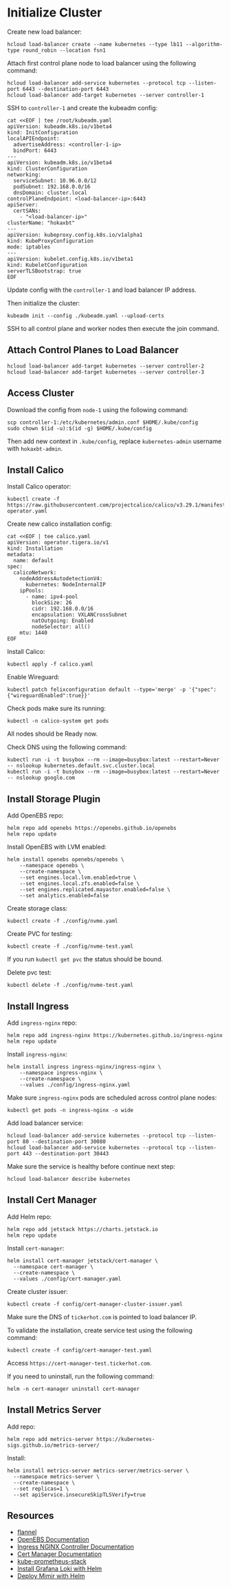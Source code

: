 # Initialize Cluster

Create new load balancer:

```shell
hcloud load-balancer create --name kubernetes --type lb11 --algorithm-type round_robin --location fsn1
```

Attach first control plane node to load balancer using the following command:

```shell
hcloud load-balancer add-service kubernetes --protocol tcp --listen-port 6443 --destination-port 6443
hcloud load-balancer add-target kubernetes --server controller-1
```

SSH to `controller-1` and create the kubeadm config:

```shell
cat <<EOF | tee /root/kubeadm.yaml
apiVersion: kubeadm.k8s.io/v1beta4
kind: InitConfiguration
localAPIEndpoint:
  advertiseAddress: <controller-1-ip>
  bindPort: 6443
---
apiVersion: kubeadm.k8s.io/v1beta4
kind: ClusterConfiguration
networking:
  serviceSubnet: 10.96.0.0/12
  podSubnet: 192.168.0.0/16
  dnsDomain: cluster.local
controlPlaneEndpoint: <load-balancer-ip>:6443
apiServer:
  certSANs:
    - "<load-balancer-ip>"
clusterName: "hokaxbt"
---
apiVersion: kubeproxy.config.k8s.io/v1alpha1
kind: KubeProxyConfiguration
mode: iptables
---
apiVersion: kubelet.config.k8s.io/v1beta1
kind: KubeletConfiguration
serverTLSBootstrap: true
EOF
```

Update config with the `controller-1` and load balancer IP address.

Then initialize the cluster:

```shell
kubeadm init --config ./kubeadm.yaml --upload-certs
```

SSH to all control plane and worker nodes then execute the join command.

## Attach Control Planes to Load Balancer

```shell
hcloud load-balancer add-target kubernetes --server controller-2
hcloud load-balancer add-target kubernetes --server controller-3
```

## Access Cluster

Download the config from `node-1` using the following command:

```shell
scp controller-1:/etc/kubernetes/admin.conf $HOME/.kube/config
sudo chown $(id -u):$(id -g) $HOME/.kube/config
```

Then add new context in `.kube/config`, replace `kubernetes-admin` username with
`hokaxbt-admin`.

## Install Calico

Install Calico operator:

```shell
kubectl create -f https://raw.githubusercontent.com/projectcalico/calico/v3.29.1/manifests/tigera-operator.yaml
```

Create new calico installation config:

```shell
cat <<EOF | tee calico.yaml
apiVersion: operator.tigera.io/v1
kind: Installation
metadata:
  name: default
spec:
  calicoNetwork:
    nodeAddressAutodetectionV4:
      kubernetes: NodeInternalIP
    ipPools:
      - name: ipv4-pool
        blockSize: 26
        cidr: 192.168.0.0/16
        encapsulation: VXLANCrossSubnet
        natOutgoing: Enabled
        nodeSelector: all()
    mtu: 1440
EOF
```

Install Calico:

```shell
kubectl apply -f calico.yaml
```

Enable Wireguard:

```shell
kubectl patch felixconfiguration default --type='merge' -p '{"spec":{"wireguardEnabled":true}}'
```

Check pods make sure its running:

```shell
kubectl -n calico-system get pods
```

All nodes should be Ready now.

Check DNS using the following command:

```shell
kubectl run -i -t busybox --rm --image=busybox:latest --restart=Never -- nslookup kubernetes.default.svc.cluster.local
kubectl run -i -t busybox --rm --image=busybox:latest --restart=Never -- nslookup google.com
```

## Install Storage Plugin

Add OpenEBS repo:

```shell
helm repo add openebs https://openebs.github.io/openebs
helm repo update
```

Install OpenEBS with LVM enabled:

```shell
helm install openebs openebs/openebs \
    --namespace openebs \
    --create-namespace \
    --set engines.local.lvm.enabled=true \
    --set engines.local.zfs.enabled=false \
    --set engines.replicated.mayastor.enabled=false \
    --set analytics.enabled=false
```

Create storage class:

```shell
kubectl create -f ./config/nvme.yaml
```

Create PVC for testing:

```shell
kubectl create -f ./config/nvme-test.yaml
```

If you run `kubectl get pvc` the status should be bound.

Delete pvc test:

```shell
kubectl delete -f ./config/nvme-test.yaml
```

## Install Ingress

Add `ingress-nginx` repo:

```shell
helm repo add ingress-nginx https://kubernetes.github.io/ingress-nginx
helm repo update
```

Install `ingress-nginx`:

```shell
helm install ingress ingress-nginx/ingress-nginx \
    --namespace ingress-nginx \
    --create-namespace \
    --values ./config/ingress-nginx.yaml
```

Make sure `ingress-nginx` pods are scheduled across control plane nodes:

```shell
kubectl get pods -n ingress-nginx -o wide
```

Add load balancer service:

```shell
hcloud load-balancer add-service kubernetes --protocol tcp --listen-port 80 --destination-port 30080
hcloud load-balancer add-service kubernetes --protocol tcp --listen-port 443 --destination-port 30443
```

Make sure the service is healthy before continue next step:

```shell
hcloud load-balancer describe kubernetes
```

## Install Cert Manager

Add Helm repo:

```shell
helm repo add jetstack https://charts.jetstack.io
helm repo update
```

Install `cert-manager`:

```shell
helm install cert-manager jetstack/cert-manager \
  --namespace cert-manager \
  --create-namespace \
  --values ./config/cert-manager.yaml
```

Create cluster issuer:

```shell
kubectl create -f config/cert-manager-cluster-issuer.yaml
```

Make sure the DNS of `tickerhot.com` is pointed to load balancer IP.

To validate the installation, create service test using the following command:

```shell
kubectl create -f config/cert-manager-test.yaml
```

Access `https://cert-manager-test.tickerhot.com`.

If you need to uninstall, run the following command:

```shell
helm -n cert-manager uninstall cert-manager
```

## Install Metrics Server

Add repo:

```shell
helm repo add metrics-server https://kubernetes-sigs.github.io/metrics-server/
```

Install:

```shell
helm install metrics-server metrics-server/metrics-server \
  --namespace metrics-server \
  --create-namespace \
  --set replicas=1 \
  --set apiService.insecureSkipTLSVerify=true
```

## Resources

-   [flannel](https://github.com/flannel-io/flannel)
-   [OpenEBS Documentation](https://openebs.io/docs/)
-   [Ingress NGINX Controller Documentation](https://kubernetes.github.io/ingress-nginx/)
-   [Cert Manager Documentation](https://cert-manager.io/docs/)
-   [kube-prometheus-stack](https://github.com/prometheus-community/helm-charts/tree/main/charts/kube-prometheus-stack)
-   [Install Grafana Loki with Helm](https://grafana.com/docs/loki/next/setup/install/helm/)
-   [Deploy Mimir with Helm](https://grafana.com/docs/mimir/latest/set-up/helm-chart/)
